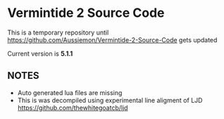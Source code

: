 # Vermintide 2 Source Code
 
This is a temporary repository until https://github.com/Aussiemon/Vermintide-2-Source-Code gets updated

Current version is **5.1.1**

## NOTES
* Auto generated lua files are missing
* This is was decompiled using experimental line aligment of LJD https://github.com/thewhitegoatcb/ljd